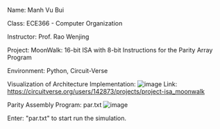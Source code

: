 Name: Manh Vu Bui

Class: ECE366 - Computer Organization

Instructor: Prof. Rao Wenjing

Project: MoonWalk: 16-bit ISA with 8-bit Instructions for the Parity Array Program

Environment: Python, Circuit-Verse

Visualization of Architecture Implementation:
![image](https://github.com/FenixVu442/ECE366-Project-MoonWalk-ISA/assets/104748038/469d0b17-3ad0-4a3b-9aa4-2ead46cabf17)
Link: https://circuitverse.org/users/142873/projects/project-isa_moonwalk

Parity Assembly Program:  par.txt
![image](https://github.com/FenixVu442/ECE366-Project-MoonWalk-ISA/assets/104748038/f1360b37-6d70-4d3d-90a3-02eaaaf588ee)


Enter: "par.txt" to start run the simulation. 
